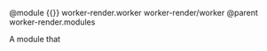@module {{}} worker-render.worker worker-render/worker
@parent worker-render.modules

A module that
